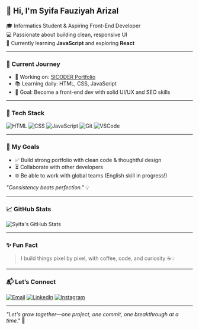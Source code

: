 ## 👋 Hi, I'm Syifa Fauziyah Arizal

🎓 Informatics Student & Aspiring Front-End Developer  
💻 Passionate about building clean, responsive UI  
🚀 Currently learning **JavaScript** and exploring **React**

---

### 🌱 Current Journey

- 🔨 Working on: [SICODER Portfolio](https://github.com/syfaarizal/sicoder-portfolio)
- 📚 Learning daily: HTML, CSS, JavaScript
- 📌 Goal: Become a front-end dev with solid UI/UX and SEO skills

---

### 🔧 Tech Stack

![HTML](https://img.shields.io/badge/-HTML5-E34F26?style=flat&logo=html5&logoColor=fff)
![CSS](https://img.shields.io/badge/-CSS3-1572B6?style=flat&logo=css3)
![JavaScript](https://img.shields.io/badge/-JavaScript-F7DF1E?style=flat&logo=javascript&logoColor=black)
![Git](https://img.shields.io/badge/-Git-F05032?style=flat&logo=git&logoColor=white)
![VSCode](https://img.shields.io/badge/-VSCode-007ACC?style=flat&logo=visual-studio-code)

---

### 🎯 My Goals
- ✅ Build strong portfolio with clean code & thoughtful design
- ⏳ Collaborate with other developers
- 🌐 Be able to work with global teams (English skill in progress!)

_"Consistency beats perfection."_ 💡

---

### 📈 GitHub Stats

![Syifa's GitHub Stats](https://github-readme-stats.vercel.app/api?username=syfaarizal&show_icons=true&theme=tokyonight)

---

### ✨ Fun Fact

> I build things pixel by pixel, with coffee, code, and curiosity ☕💡

---

### 📬 Let’s Connect

[![Email](https://img.shields.io/badge/-Email-black?style=flat&logo=gmail)](mailto:syifairgi@gmail.com)
[![LinkedIn](https://img.shields.io/badge/-LinkedIn-blue?style=flat&logo=linkedin)](https://linkedin.com/in/syfaarizal)
[![Instagram](https://img.shields.io/badge/-Instagram-E4405F?style=flat&logo=instagram&logoColor=white)](https://instagram.com/syfaarizal)

---

_"Let's grow together—one project, one commit, one breakthrough at a time."_ 🌱
